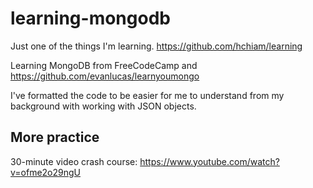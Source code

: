 # learning-mongodb

Just one of the things I'm learning. https://github.com/hchiam/learning

Learning MongoDB from FreeCodeCamp and https://github.com/evanlucas/learnyoumongo

I've formatted the code to be easier for me to understand from my background with working with JSON objects.

## More practice

30-minute video crash course: https://www.youtube.com/watch?v=ofme2o29ngU
